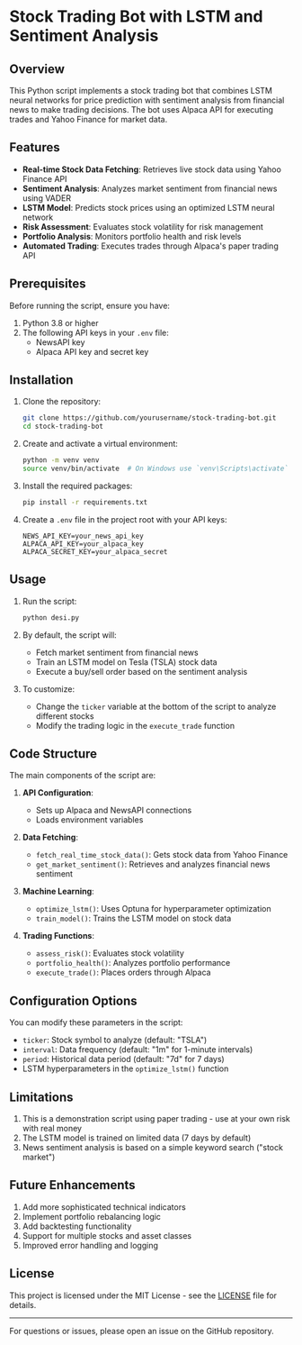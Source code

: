# Stock Trading Bot with LSTM and Sentiment Analysis

## Overview

This Python script implements a stock trading bot that combines LSTM neural networks for price prediction with sentiment analysis from financial news to make trading decisions. The bot uses Alpaca API for executing trades and Yahoo Finance for market data.

## Features

- **Real-time Stock Data Fetching**: Retrieves live stock data using Yahoo Finance API
- **Sentiment Analysis**: Analyzes market sentiment from financial news using VADER
- **LSTM Model**: Predicts stock prices using an optimized LSTM neural network
- **Risk Assessment**: Evaluates stock volatility for risk management
- **Portfolio Analysis**: Monitors portfolio health and risk levels
- **Automated Trading**: Executes trades through Alpaca's paper trading API

## Prerequisites

Before running the script, ensure you have:

1. Python 3.8 or higher
2. The following API keys in your `.env` file:
   - NewsAPI key
   - Alpaca API key and secret key

## Installation

1. Clone the repository:
   ```bash
   git clone https://github.com/yourusername/stock-trading-bot.git
   cd stock-trading-bot
   ```

2. Create and activate a virtual environment:
   ```bash
   python -m venv venv
   source venv/bin/activate  # On Windows use `venv\Scripts\activate`
   ```

3. Install the required packages:
   ```bash
   pip install -r requirements.txt
   ```

4. Create a `.env` file in the project root with your API keys:
   ```
   NEWS_API_KEY=your_news_api_key
   ALPACA_API_KEY=your_alpaca_key
   ALPACA_SECRET_KEY=your_alpaca_secret
   ```

## Usage

1. Run the script:
   ```bash
   python desi.py
   ```

2. By default, the script will:
   - Fetch market sentiment from financial news
   - Train an LSTM model on Tesla (TSLA) stock data
   - Execute a buy/sell order based on the sentiment analysis

3. To customize:
   - Change the `ticker` variable at the bottom of the script to analyze different stocks
   - Modify the trading logic in the `execute_trade` function

## Code Structure

The main components of the script are:

1. **API Configuration**:
   - Sets up Alpaca and NewsAPI connections
   - Loads environment variables

2. **Data Fetching**:
   - `fetch_real_time_stock_data()`: Gets stock data from Yahoo Finance
   - `get_market_sentiment()`: Retrieves and analyzes financial news sentiment

3. **Machine Learning**:
   - `optimize_lstm()`: Uses Optuna for hyperparameter optimization
   - `train_model()`: Trains the LSTM model on stock data

4. **Trading Functions**:
   - `assess_risk()`: Evaluates stock volatility
   - `portfolio_health()`: Analyzes portfolio performance
   - `execute_trade()`: Places orders through Alpaca

## Configuration Options

You can modify these parameters in the script:

- `ticker`: Stock symbol to analyze (default: "TSLA")
- `interval`: Data frequency (default: "1m" for 1-minute intervals)
- `period`: Historical data period (default: "7d" for 7 days)
- LSTM hyperparameters in the `optimize_lstm()` function

## Limitations

1. This is a demonstration script using paper trading - use at your own risk with real money
2. The LSTM model is trained on limited data (7 days by default)
3. News sentiment analysis is based on a simple keyword search ("stock market")

## Future Enhancements

1. Add more sophisticated technical indicators
2. Implement portfolio rebalancing logic
3. Add backtesting functionality
4. Support for multiple stocks and asset classes
5. Improved error handling and logging

## License

This project is licensed under the MIT License - see the [LICENSE](LICENSE) file for details.

---

For questions or issues, please open an issue on the GitHub repository.
